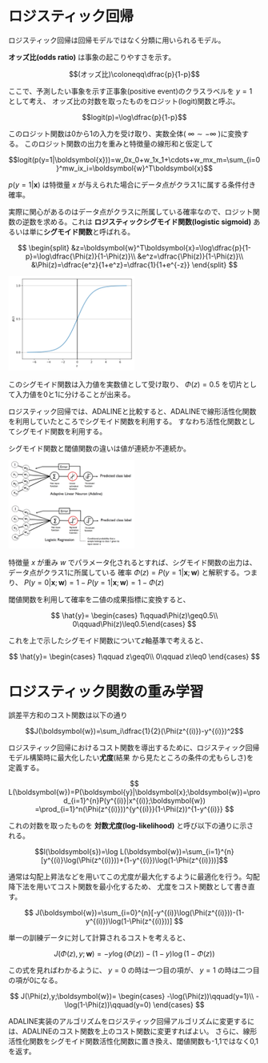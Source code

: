 # ロジスティック回帰

ロジスティック回帰は回帰モデルではなく分類に用いられるモデル。

**オッズ比(odds ratio)**
は事象の起こりやすさを示す。

$$(オッズ比)\coloneqq\dfrac{p}{1-p}$$

ここで、予測したい事象を示す正事象(positive event)のクラスラベルを $y=1$ として考え、
オッズ比の対数を取ったものをロジット(logit)関数と呼ぶ。

$$logit(p)=\log\dfrac{p}{1-p}$$

このロジット関数は0から1の入力を受け取り、実数全体( $\infty\sim-\infty$ )に変換する。
このロジット関数の出力を重みと特徴量の線形和と仮定して

$$logit(p(y=1|\boldsymbol{x}))=w_0x_0+w_1x_1+\cdots+w_mx_m=\sum_{i=0}^mw_ix_i=\boldsymbol{w}^T\boldsymbol{x}$$

$p(y=1|\boldsymbol{x})$ は特徴量 $x$ が与えられた場合にデータ点がクラス1に属する条件付き確率。

実際に関心があるのはデータ点がクラスに所属している確率なので、ロジット関数の逆数を求める。これは
**ロジスティックシグモイド関数(logistic sigmoid)**
あるいは単に**シグモイド関数**と呼ばれる。

$$
\begin{split}
&z=\boldsymbol{w}^T\boldsymbol{x}=\log\dfrac{p}{1-p}=\log\dfrac{\Phi(z)}{1-\Phi(z)}\\
&e^z=\dfrac{\Phi(z)}{1-\Phi(z)}\\
&\Phi(z)=\dfrac{e^z}{1+e^z}=\dfrac{1}{1+e^{-z}}
\end{split}
$$

<img src='sigmoid.png' style="width:50%">

このシグモイド関数は入力値を実数値として受け取り、 $\Phi(z)=0.5$ を切片として入力値を0と1に分けることが出来る。

ロジスティック回帰では、ADALINEと比較すると、ADALINEで線形活性化関数を利用していたところでシグモイド関数を利用する。
すなわち活性化関数としてシグモイド関数を利用する。

シグモイド関数と閾値関数の違いは値が連続か不連続か。

<img src='03_03.png' style="width:50%">

特徴量 $x$ が重み $w$ でパラメータ化されるとすれば、シグモイド関数の出力は、データ点がクラス1に所属している
確率 $\Phi(z)=P(y=1|\boldsymbol{x};\boldsymbol{w})$ と解釈する。つまり、 $P(y=0|\boldsymbol{x};\boldsymbol{w})=1-P(y=1|\boldsymbol{x};\boldsymbol{w})=1-\Phi(z)$

閾値関数を利用して確率を二値の成果指標に変換すると、

$$
\hat{y}=
\begin{cases}
1\qquad\Phi(z)\geq0.5\\
0\qquad\Phi(z)\leq0.5\end{cases}
$$

これを上で示したシグモイド関数について$z$軸基準で考えると、

$$
\hat{y}=
\begin{cases}
1\qquad z\geq0\\
0\qquad z\leq0
\end{cases}
$$

# ロジスティック関数の重み学習

誤差平方和のコスト関数は以下の通り

$$J(\boldsymbol{w})=\sum_i\dfrac{1}{2}(\Phi(z^{(i)})-y^{(i)})^2$$

ロジスティック回帰におけるコスト関数を導出するために、ロジスティック回帰モデル構築時に最大化したい**尤度**(結果
から見たところの条件の尤もらしさ)を定義する。

$$
L(\boldsymbol{w})=P(\boldsymbol{y}|\boldsymbol{x};\boldsymbol{w})=\prod_{i=1}^{n}P(y^{(i)}|x^{(i)};\boldsymbol{w})
=\prod_{i=1}^n(\Phi(z^{(i)}))^{y^{(i)}}(1-\Phi(z))^{1-y^{(i)}}
$$

これの対数を取ったものを
**対数尤度(log-likelihood)**
と呼び以下の通りに示される。

$$l(\boldsymbol{s})=\log L(\boldsymbol{w})=\sum_{i=1}^{n}[y^{(i)}\log(\Phi(z^{(i)}))+(1-y^{(i)})\log(1-\Phi(z^{(i)}))]$$

通常は勾配上昇法などを用いてこの尤度が最大化するように最適化を行う。勾配降下法を用いてコスト関数を最小化するため、
尤度をコスト関数として書き直す。

$$
J(\boldsymbol{w})=\sum_{i=0}^{n}[-y^{(i)}\log(\Phi(z^{(i)}))-(1-y^{(i)})\log(1-\Phi(z^{(i)}))]
$$

単一の訓練データに対して計算されるコストを考えると、

$$
J(\Phi(z),y;\boldsymbol{w})=-y\log(\Phi(z))-(1-y)\log(1-\Phi(z))
$$

この式を見ればわかるように、 $y=0$ の時は一つ目の項が、 $y=1$ の時は二つ目の項が0になる。

$$
J(\Phi(z),y;\boldsymbol{w})=
\begin{cases}
-\log(\Phi(z))\qquad(y=1)\\
-\log(1-\Phi(z))\qquad(y=0)
\end{cases}
$$

ADALINE実装のアルゴリズムをロジスティック回帰アルゴリズムに変更するには、ADALINEのコスト関数を上のコスト関数に変更すればよい。
さらに、線形活性化関数をシグモイド関数活性化関数に置き換え、閾値関数も-1,1ではなく0,1を返す。